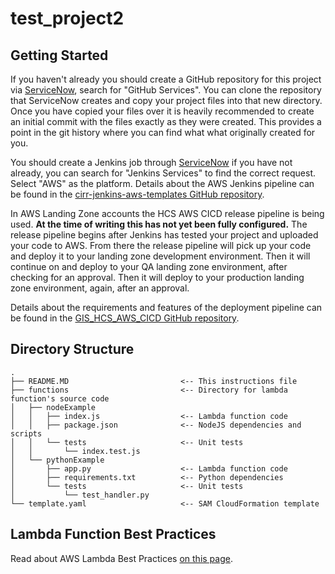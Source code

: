 # test_project2


## Getting Started

If you haven't already you should create a GitHub repository for this project via [ServiceNow](https://lilly.service-now.com), search for "GitHub Services". You can clone the repository that ServiceNow creates
and copy your project files into that new directory. Once you have copied your files over it is heavily recommended to create an initial commit with the files exactly as they were
created. This provides a point in the git history where you can find what what originally created for you.

You should create a Jenkins job through [ServiceNow](https://lilly.service-now.com) if you have not already, you can search for "Jenkins Services" to find the correct request.
Select "AWS" as the platform. Details about the AWS Jenkins pipeline can be found in the [cirr-jenkins-aws-templates GitHub repository](https://github.com/EliLillyCo/cirr-jenkins-aws-templates).

In AWS Landing Zone accounts the HCS AWS CICD release pipeline is being used. **At the time of writing this has not yet been fully configured.** The release pipeline begins after Jenkins has tested your project and uploaded
your code to AWS. From there the release pipeline will pick up your code and deploy it to your landing zone development environment. Then it will continue on and deploy to your QA landing zone environment, after checking for
an approval. Then it will deploy to your production landing zone environment, again, after an approval.

Details about the requirements and features of the deployment pipeline can be found in the [GIS_HCS_AWS_CICD GitHub repository](https://github.com/EliLillyCo/GIS_HCS_AWS_CICD/blob/master/docs/release-pipelines/README.md).


## Directory Structure

```
.
├── README.MD                         <-- This instructions file
├── functions                         <-- Directory for lambda function's source code
│   ├── nodeExample
│   │   ├── index.js                  <-- Lambda function code
│   │   ├── package.json              <-- NodeJS dependencies and scripts
│   │   └── tests                     <-- Unit tests
│   │       └── index.test.js
│   └── pythonExample
│       ├── app.py                    <-- Lambda function code
│       ├── requirements.txt          <-- Python dependencies
│       └── tests                     <-- Unit tests
│           └── test_handler.py
└── template.yaml                     <-- SAM CloudFormation template
```

## Lambda Function Best Practices

Read about AWS Lambda Best Practices [on this page](https://github.com/EliLillyCo/cirr-aws-landing-zone-api/blob/master/docs/lambda-function-best-practices.md).
